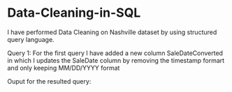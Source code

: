 # Data-Cleaning-in-SQL


I have performed Data Cleaning on Nashville dataset by using structured query language.

Query 1: For the first query I have added a new column SaleDateConverted in which I updates the SaleDate column by removing the timestamp formart and only keeping
MM/DD/YYYY format

Ouput for the resulted query:


